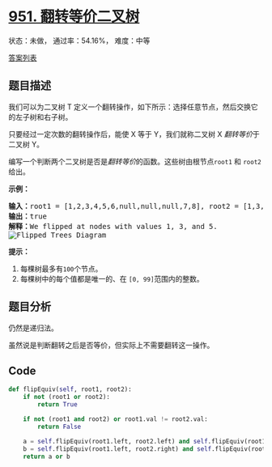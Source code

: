 # [951. 翻转等价二叉树](https://leetcode-cn.com/problems/flip-equivalent-binary-trees)

状态：未做， 通过率：54.16%， 难度：中等

[答案列表](Solutions/answer_list.md)

## 题目描述
我们可以为二叉树 T 定义一个翻转操作，如下所示：选择任意节点，然后交换它的左子树和右子树。

只要经过一定次数的翻转操作后，能使 X 等于 Y，我们就称二叉树 X *翻转等价*于二叉树 Y。

编写一个判断两个二叉树是否是*翻转等价*的函数。这些树由根节点`root1` 和 `root2`给出。

**示例：**

<pre><strong>输入：</strong>root1 = [1,2,3,4,5,6,null,null,null,7,8], root2 = [1,3,2,null,6,4,5,null,null,null,null,8,7]
<strong>输出：</strong>true
<strong>解释：</strong>We flipped at nodes with values 1, 3, and 5.
<img alt="Flipped Trees Diagram" src="https://assets.leetcode.com/uploads/2018/11/29/tree_ex.png" style="">
</pre>

**提示：**

1. 每棵树最多有`100`个节点。
2. 每棵树中的每个值都是唯一的、在 `[0, 99]`范围内的整数。



## 题目分析
仍然是递归法。

虽然说是判断翻转之后是否等价，但实际上不需要翻转这一操作。


## Code
```python
def flipEquiv(self, root1, root2):
    if not (root1 or root2):
        return True

    if not (root1 and root2) or root1.val != root2.val:
        return False

    a = self.flipEquiv(root1.left, root2.left) and self.flipEquiv(root1.right, root2.right)
    b = self.flipEquiv(root1.left, root2.right) and self.flipEquiv(root1.right, root2.left)
    return a or b
```
